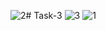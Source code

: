 ![2](https://github.com/user-attachments/assets/601cb902-8ee8-4a51-a953-2c62e4c80009)# Task-3
![3](https://github.com/user-attachments/assets/cbd95cc3-a356-4c3b-9e05-ef9632e2bd52)
![1](https://github.com/user-attachments/assets/a79a3ce5-8fb5-43f2-b167-65d6b24316ef)

